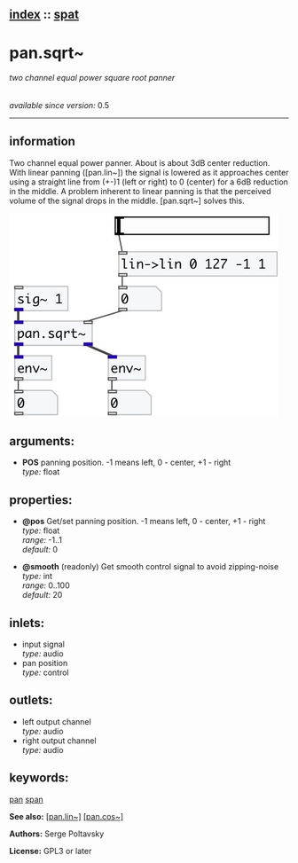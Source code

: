 [index](index.html) :: [spat](category_spat.html)
---

# pan.sqrt~

###### two channel equal power square root panner

*available since version:* 0.5

---


## information
Two channel equal power panner. About is about 3dB center reduction. With linear panning ([pan.lin~]) the signal is lowered as it approaches center using a straight line from (+-)1 (left or right) to 0 (center) for a 6dB reduction in the middle. A problem inherent to linear panning is that the perceived volume of the signal drops in the middle. [pan.sqrt~] solves this.


[![example](../examples/img/pan.sqrt~.jpg)](../examples/pd/pan.sqrt~.pd)



## arguments:

* **POS**
panning position. -1 means left, 0 - center, +1 - right<br>
_type:_ float<br>





## properties:

* **@pos** 
Get/set panning position. -1 means left, 0 - center, +1 - right<br>
_type:_ float<br>
_range:_ -1..1<br>
_default:_ 0<br>

* **@smooth** (readonly)
Get smooth control signal to avoid zipping-noise<br>
_type:_ int<br>
_range:_ 0..100<br>
_default:_ 20<br>



## inlets:

* input signal<br>
_type:_ audio
* pan position<br>
_type:_ control



## outlets:

* left output channel<br>
_type:_ audio
* right output channel<br>
_type:_ audio



## keywords:

[pan](keywords/pan.html)
[span](keywords/span.html)



**See also:**
[\[pan.lin~\]](pan.lin~.html)
[\[pan.cos~\]](pan.cos~.html)




**Authors:** Serge Poltavsky




**License:** GPL3 or later





